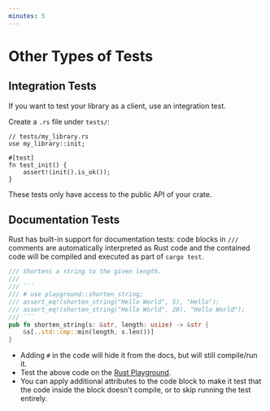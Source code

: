 ```yaml
---
minutes: 5
---
```


# Other Types of Tests

## Integration Tests

If you want to test your library as a client, use an integration test.

Create a `.rs` file under `tests/`:

```rust,ignore
// tests/my_library.rs
use my_library::init;

#[test]
fn test_init() {
    assert!(init().is_ok());
}
```

These tests only have access to the public API of your crate.

## Documentation Tests

Rust has built-in support for documentation tests: code blocks in `///` comments 
are automatically interpreted as Rust code and the contained code will be 
compiled and executed as part of `cargo test`.

````rust
/// Shortens a string to the given length.
///
/// ```
/// # use playground::shorten_string;
/// assert_eq!(shorten_string("Hello World", 5), "Hello");
/// assert_eq!(shorten_string("Hello World", 20), "Hello World");
/// ```
pub fn shorten_string(s: &str, length: usize) -> &str {
    &s[..std::cmp::min(length, s.len())]
}
````

- Adding `#` in the code will hide it from the docs, but will still compile/run
  it.
- Test the above code on the
  [Rust Playground](https://play.rust-lang.org/?version=stable&mode=debug&edition=2021&gist=3ce2ad13ea1302f6572cb15cd96becf0).
- You can apply additional attributes to the code block to make it test that 
  the code inside the block doesn't compile, or to skip running the test entirely.
